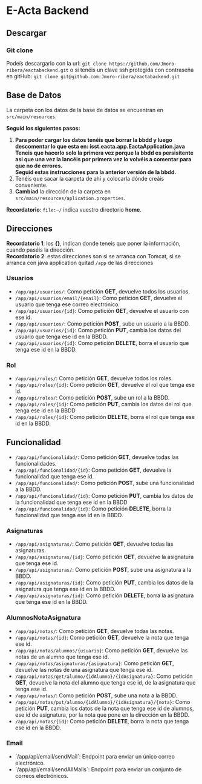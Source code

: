# E-Acta Backend

## Descargar

### Git clone

Podeís descargarlo con la url: `git clone https://github.com/Jmoro-ribera/eactabackend.git` o si tenéis un clave ssh protegida con contraseña en gitHub: `git clone git@github.com:Jmoro-ribera/eactabackend.git`

## Base de Datos

La carpeta con los datos de la base de datos se encuentran en `src/main/resources`.

**Seguid los siguientes pasos:**

1. **Para poder cargar los datos tenéis que borrar la bbdd y luego descomentar lo que esta en: isst.eacta.app.EactaApplication.java**<br/>
**Teneis que hacerlo solo la primera vez porque la bbdd es persisitente asi que una vez la lancéis por primera vez lo volvéis a comentar para que no de errores.**<br/>
**Seguid estas instrucciones para la anterior versión de la bbdd.**
1. Tenéis que sacar la carpeta de ahí y colocarla dónde creáis conveniente.
1. **Cambiad** la dirección de la carpeta en `src/main/resources/aplication.properties`. 

**Recordatorio**: `file:~/` indica vuestro directorio **home**.

## Direcciones

**Recordatorio 1**: los **{}**, indican donde teneis que poner la información, cuando paséis la dirección.<br/>
**Recordatorio 2**: estas direcciones son si se arranca con Tomcat, si se arranca con java application quitad `/app` de las direcciones 
### Usuarios

* `/app/api/usuarios/`: Como petición **GET**, devuelve todos los usuarios.
* `/app/api/usuarios/email/{email}`: Como petición **GET**, devuelve el usuario que tenga ese correo electrónico.
* `/app/api/usuarios/{id}`: Como petición **GET**, devuelve el usuario con ese id.
* `/app/api/usuarios/`: Como petición **POST**, sube un usuario a la BBDD.
* `/app/api/usuarios/{id}`: Como petición **PUT**, cambia los datos del usuario que tenga ese id en la BBDD.
* `/app/api/usuarios/{id}`: Como petición **DELETE**, borra el usuario que tenga ese id en la BBDD.

### Rol

* `/app/api/roles/`: Como petición **GET**, devuelve todos los roles.
* `/app/api/roles/{id}`: Como petición **GET**, devuelve el rol que tenga ese id.
* `/app/api/roles/`: Como petición **POST**, sube un rol a la BBDD.
* `/app/api/roles/{id}`: Como petición **PUT**, cambia los datos del rol que tenga ese id en la BBDD
* `/app/api/roles/{id}`: Como petición **DELETE**, borra el rol que tenga ese id en la BBDD.

## Funcionalidad

* `/app/api/funcionalidad/`: Como petición **GET**, devuelve todas las funcionalidades.
* `/app/api/funcionalidad/{id}`: Como petición **GET**, devuelve la funcionalidad que tenga ese id.
* `/app/api/funcionalidad/`: Como petición **POST**, sube una funcionalidad a la BBDD.
* `/app/api/funcionalidad/{id}`: Como petición **PUT**, cambia los datos de la funcionalidad que tenga ese id en la BBDD
* `/app/api/funcionalidad/{id}`: Como petición **DELETE**, borra la funcionalidad que tenga ese id en la BBDD.

### Asignaturas

* `/app/api/asignaturas/`: Como petición **GET**, devuelve todas las asignaturas.
* `/app/api/asignaturas/{id}`: Como petición **GET**, devuelve la asignatura que tenga ese id.
* `/app/api/asignaturas/`: Como petición **POST**, sube una asignatura a la BBDD.
* `/app/api/asignaturas/{id}`: Como petición **PUT**, cambia los datos de la asignatura que tenga ese id en la BBDD.
* `/app/api/asignaturas/{id}`: Como petición **DELETE**, borra la asignatura que tenga ese id en la BBDD.

### AlumnosNotaAsignatura

* `/app/api/notas/`: Como petición **GET**, devuelve todas las notas.
* `/app/api/notas/{id}`: Como petición **GET**, devuelve la nota que tenga ese id.
* `/app/api/notas/alumnos/{usuario}`: Como petición **GET**, devuelve las notas de un alumno que tenga ese id.
* `/app/api/notas/asignaturas/{asignatura}`: Como petición **GET**, devuelve las notas de una asignatura que tenga ese id.
* `/app/api/notas/get/alumno/{idAlumno}/{idAsignatura}`: Como petición **GET**, devuelve la nota del alumno que tenga ese id, de la asignatura que tenga ese id.
* `/app/api/notas/`: Como petición **POST**, sube una nota a la BBDD.
* `/app/api/notas/put/alumno/{idAlumno}/{idAsignatura}/{nota}`: Como petición **PUT**, cambia los datos de la nota que tenga ese id de alumnos, ese id de asignatura, por la nota que pone en la dirección en la BBDD.
* `/app/api/notas/{id}`: Como petición **DELETE**, borra la nota que tenga ese id en la BBDD.

### Email

* ´/app/api/email/sendMail´: Endpoint para enviar un único correo electrónico.
* ´/app/api/email/sendAllMails´: Endpoint para enviar un conjunto de correos electrónicos.
